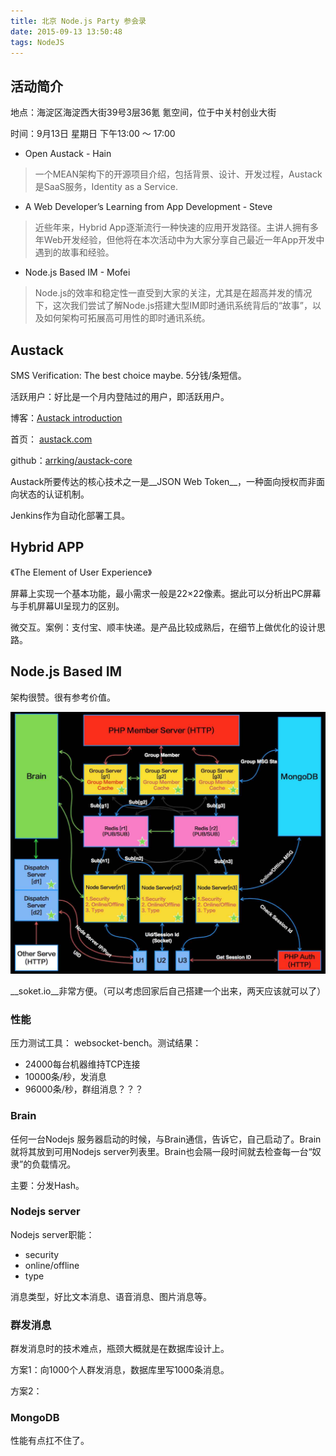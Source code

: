```yaml
---
title: 北京 Node.js Party 参会录
date: 2015-09-13 13:50:48
tags: NodeJS
---
```


## 活动简介

地点：海淀区海淀西大街39号3层36氪 氪空间，位于中关村创业大街

时间：9月13日 星期日 下午13:00 ～ 17:00

+ Open Austack - Hain
> 一个MEAN架构下的开源项目介绍，包括背景、设计、开发过程，Austack是SaaS服务，Identity as a Service.

+ A Web Developer’s Learning from App Development - Steve
> 近些年来，Hy‎brid App逐渐流行一种快速的应用开发路径。主讲人拥有多年Web开发经验，但他将在本次活动中为大家分享自己最近一年App开发中遇到的故事和经验。

+ Node.js Based IM - Mofei
> Node.js的效率和稳定性一直受到大家的关注，尤其是在超高并发的情况下，这次我们尝试了解Node.js搭建大型IM即时通讯系统背后的“故事”，以及如何架构可拓展高可用性的即时通讯系统。

<!-- more -->

## Austack
SMS Verification: The best choice maybe. 5分钱/条短信。

活跃用户：好比是一个月内登陆过的用户，即活跃用户。

博客：[Austack introduction](http://blog.austack.com/2015/08/16/austack-nodejs-ionic-2/)

首页： [austack.com](http://austack.com/)

github：[arrking/austack-core](https://github.com/arrking/austack-core)

Austack所要传达的核心技术之一是__JSON Web Token__，一种面向授权而非面向状态的认证机制。

Jenkins作为自动化部署工具。

## Hybrid APP

《The Element of User Experience》

屏幕上实现一个基本功能，最小需求一般是22×22像素。据此可以分析出PC屏幕与手机屏幕UI呈现力的区别。

微交互。案例：支付宝、顺丰快递。是产品比较成熟后，在细节上做优化的设计思路。

## Node.js Based IM

架构很赞。很有参考价值。

![socket.io-arch](/images/2015/09/socket.io-arch.jpg)

__soket.io__非常方便。（可以考虑回家后自己搭建一个出来，两天应该就可以了）

### 性能

压力测试工具： websocket-bench。测试结果：

+ 24000每台机器维持TCP连接
+ 10000条/秒，发消息
+ 96000条/秒，群组消息？？？

### Brain
任何一台Nodejs 服务器启动的时候，与Brain通信，告诉它，自己启动了。Brain就将其放到可用Nodejs server列表里。Brain也会隔一段时间就去检查每一台“奴隶”的负载情况。

主要：分发Hash。

### Nodejs server

Nodejs server职能：

+ security
+ online/offline
+ type

消息类型，好比文本消息、语音消息、图片消息等。

### 群发消息
群发消息时的技术难点，瓶颈大概就是在数据库设计上。

方案1：向1000个人群发消息，数据库里写1000条消息。

方案2：

### MongoDB
性能有点扛不住了。
